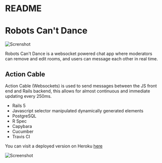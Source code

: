 # README

# Robots Can't Dance
![Screnshot](https://i.imgur.com/prxId9m.png)

Robots Can't Dance is a websocket powered chat app where moderators can remove and edit rooms, and users can message each other in real time.

## Action Cable

Action Cable (Websockets) is used to send messages between the JS front end and Rails backend, this allows for almost continuous and immediate updating every 250ms.

 - Rails 5 
 - Javascript selector manipulated dynamically generated elements
 - PostgreSQL
 - R Spec
 - Capybara
 - Cucumber
 -  Travis CI

You can visit a deployed version on Heroku [here](https://banta-demo.herokuapp.com/)

![Screenshot](https://i.imgur.com/DlWPBEG.jpg)



